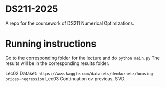 # DS211-2025
A repo for the coursework of DS211 Numerical Optimizations.

# Running instructions
 Go to the corresponding folder for the lecture and do ` python main.py `
 The results will be in the corresponding results folder.

 Lec02 Dataset: ```https://www.kaggle.com/datasets/denkuznetz/housing-prices-regression```
 Lec03 Continuation ov previous, SVD.
